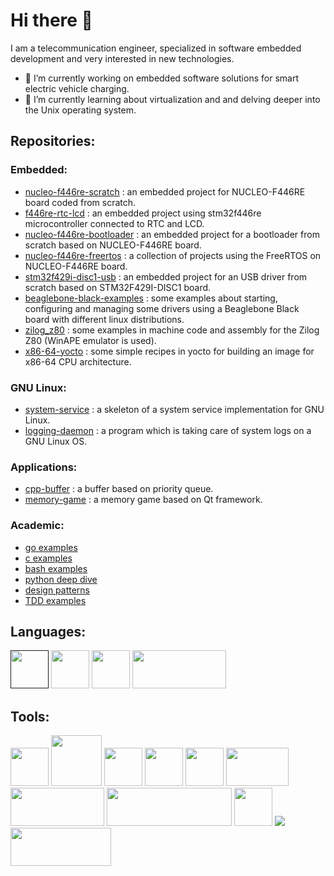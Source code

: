 # Hi there 👋

I am a telecommunication engineer, specialized in software embedded development and very interested in new technologies.

- 🔭 I’m currently working on embedded software solutions for smart electric vehicle charging.
- 🌱 I’m currently learning about virtualization and and delving deeper into the Unix operating system.

## Repositories:
### Embedded:
- [nucleo-f446re-scratch](../../../nucleo-f446re-scratch) : an embedded project for NUCLEO-F446RE board coded from scratch.
- [f446re-rtc-lcd](../../../f446re-rtc-lcd) : an embedded project using stm32f446re microcontroller connected to RTC and LCD.
- [nucleo-f446re-bootloader](../../../nucleo-f446re-bootloader) : an embedded project for a bootloader from scratch based on NUCLEO-F446RE board.
- [nucleo-f446re-freertos](../../../nucleo-f446re-freertos) : a collection of projects using the FreeRTOS on NUCLEO-F446RE board.
- [stm32f429i-disc1-usb](../../../stm32f429i-disc1-usb) : an embedded project for an USB driver from scratch based on STM32F429I-DISC1 board.
- [beaglebone-black-examples](../../../beaglebone-black-examples) : some examples about starting, configuring and managing some drivers using a Beaglebone Black board with different linux distributions.
- [zilog_z80](../../../zilog_z80) : some examples in machine code and assembly for the Zilog Z80 (WinAPE emulator is used).
- [x86-64-yocto](../../../x86-64-yocto) : some simple recipes in yocto for building an image for x86-64 CPU architecture.

### GNU Linux:
- [system-service](../../../system-service) : a skeleton of a system service implementation for GNU Linux.
- [logging-daemon](../../../logging-daemon) : a program which is taking care of system logs on a GNU Linux OS.

### Applications:
- [cpp-buffer](../../../cpp-buffer) : a buffer based on priority queue.
- [memory-game](../../../memory-game) : a memory game based on Qt framework.

### Academic:
- [go examples](../../../go_examples)
- [c examples](../../../c-examples)
- [bash examples](../../../bash-examples)
- [python deep dive](../../../python-deep-dive)
- [design patterns](../../../design_patterns)
- [TDD examples](../../../TDD-examples)

## Languages:
<p align="left">
  <a href=""><img src="https://www.pinclipart.com/picdir/big/396-3965857_c-c-programming-language-logo-clipart.png" width="61" height="61"></a>
  <a href="https://www.cplusplus.com/"><img src="https://upload.wikimedia.org/wikipedia/commons/thumb/1/18/ISO_C%2B%2B_Logo.svg/200px-ISO_C%2B%2B_Logo.svg.png" width="61" height="61"></a>
  <a href="https://www.python.org/"><img src="https://www.pinclipart.com/picdir/big/8-87985_whether-a-seasoned-python-programmer-or-a-python.png" width="61" height="61"></a>
  <a href="https://tiswww.case.edu/php/chet/bash/bashtop.html"><img src="https://tiswww.case.edu/php/chet/img/bash-logo-web.png" width="150" height="61"></a>
</p>

## Tools:
<p align="left">
  <a href="https://www.gnu.org/"><img src="https://upload.wikimedia.org/wikipedia/commons/thumb/2/22/Heckert_GNU_white.svg/1024px-Heckert_GNU_white.svg.png" width="61" height="61"></a>
  <a href="https://www.kernel.org/"><img src="https://www.kernel.org/theme/images/logos/tux.png" width="81" height="81"></a>
  <a href="https://getfedora.org/"><img src="https://upload.wikimedia.org/wikipedia/commons/thumb/3/3f/Fedora_logo.svg/267px-Fedora_logo.svg.png" width="61" height="61"></a>
  <a href="https://gcc.gnu.org/"><img src="https://upload.wikimedia.org/wikipedia/commons/a/af/GNU_Compiler_Collection_logo.svg" width="61" height="61"></a>
  <a href="https://waf.io/"><img src="https://upload.wikimedia.org/wikipedia/en/f/fe/Waf_Logo.jpg" width="61" height="61"></a>
  <a href="https://www.gnu.org/software/gdb/"><img src="https://www.gnu.org/software/gdb/images/archer.svg" width="100" height="61"></a>
  <a href="https://git-scm.com/"><img src="https://git-scm.com/images/logo@2x.png" width="150" height="61"></a>
  <a href="https://www.docker.com/"><img src="https://upload.wikimedia.org/wikipedia/commons/thumb/7/79/Docker_%28container_engine%29_logo.png/280px-Docker_%28container_engine%29_logo.png" width="200" height="61"></a>
  <a href="https://podman.io/"><img src="https://user-images.githubusercontent.com/76045557/117368055-50a86100-aec3-11eb-8bdf-9051453d0406.png" width="61" height="61"></a>
  <a href="https://www.yoctoproject.org/"><img src="https://www.yoctoproject.org/wp-content/uploads/sites/32/2023/09/YoctoProject_Logo_RGB_White_small.svg"></a>
  <a href="https://www.freertos.org/"><img src="https://www.freertos.org/fr-content-src/uploads/2018/07/logo-1.jpg" width="161" height="61"></a>
</p>

<!--
**maherme/maherme** is a ✨ _special_ ✨ repository because its `README.md` (this file) appears on your GitHub profile.

Here are some ideas to get you started:

- 🔭 I’m currently working on ...
- 🌱 I’m currently learning ...
- 👯 I’m looking to collaborate on ...
- 🤔 I’m looking for help with ...
- 💬 Ask me about ...
- 📫 How to reach me: ...
- 😄 Pronouns: ...
- ⚡ Fun fact: ...
-->
